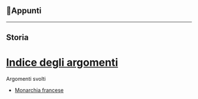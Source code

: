 ## 📝Appunti

---

## Storia

# [Indice degli argomenti](Storia/index.md)

Argomenti svolti

- [Monarchia francese](Storia/MonarchiaFrancese.md)